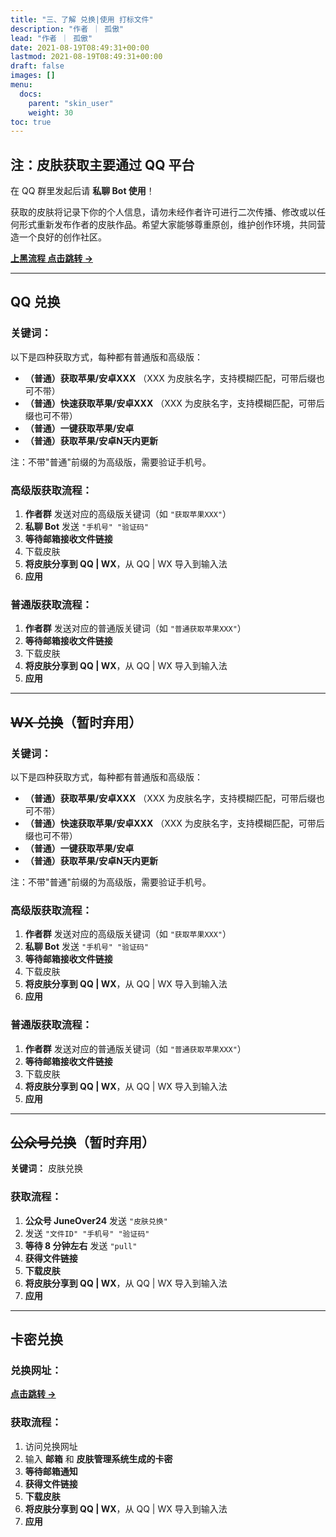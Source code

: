 ```yaml
---
title: "三、了解 兑换|使用 打标文件"
description: "作者 ｜ 孤傲"
lead: "作者 ｜ 孤傲"
date: 2021-08-19T08:49:31+00:00
lastmod: 2021-08-19T08:49:31+00:00
draft: false
images: []
menu:
  docs:
    parent: "skin_user"
    weight: 30
toc: true
---
```


## 注：皮肤获取主要通过 QQ 平台

在 QQ 群里发起后请 **私聊 Bot 使用**！

获取的皮肤将记录下你的个人信息，请勿未经作者许可进行二次传播、修改或以任何形式重新发布作者的皮肤作品。希望大家能够尊重原创，维护创作环境，共同营造一个良好的创作社区。

[**上黑流程 点击跳转 →**](https://beautify.gushao.club/docs/mark_user/skin_user/UploaderBlacklist/)

---

## QQ 兑换

### 关键词：

以下是四种获取方式，每种都有普通版和高级版：

- **（普通）获取苹果/安卓XXX** （XXX 为皮肤名字，支持模糊匹配，可带后缀也可不带）
- **（普通）快速获取苹果/安卓XXX** （XXX 为皮肤名字，支持模糊匹配，可带后缀也可不带）
- **（普通）一键获取苹果/安卓**
- **（普通）获取苹果/安卓N天内更新**

注：不带"普通"前缀的为高级版，需要验证手机号。

### 高级版获取流程：

1. **作者群** 发送对应的高级版关键词（如 `"获取苹果XXX"`）
2. **私聊 Bot** 发送 `"手机号" "验证码"`
3. **等待邮箱接收文件链接**
4. 下载皮肤
5. **将皮肤分享到 QQ | WX**，从 QQ | WX 导入到输入法
6. **应用**

### 普通版获取流程：

1. **作者群** 发送对应的普通版关键词（如 `"普通获取苹果XXX"`）
2. **等待邮箱接收文件链接**
3. 下载皮肤
4. **将皮肤分享到 QQ | WX**，从 QQ | WX 导入到输入法
5. **应用**

---

## ~~WX 兑换~~（暂时弃用）

### 关键词：

以下是四种获取方式，每种都有普通版和高级版：

- **（普通）获取苹果/安卓XXX** （XXX 为皮肤名字，支持模糊匹配，可带后缀也可不带）
- **（普通）快速获取苹果/安卓XXX** （XXX 为皮肤名字，支持模糊匹配，可带后缀也可不带）
- **（普通）一键获取苹果/安卓**
- **（普通）获取苹果/安卓N天内更新**

注：不带"普通"前缀的为高级版，需要验证手机号。

### 高级版获取流程：

1. **作者群** 发送对应的高级版关键词（如 `"获取苹果XXX"`）
2. **私聊 Bot** 发送 `"手机号" "验证码"`
3. **等待邮箱接收文件链接**
4. 下载皮肤
5. **将皮肤分享到 QQ | WX**，从 QQ | WX 导入到输入法
6. **应用**

### 普通版获取流程：

1. **作者群** 发送对应的普通版关键词（如 `"普通获取苹果XXX"`）
2. **等待邮箱接收文件链接**
3. 下载皮肤
4. **将皮肤分享到 QQ | WX**，从 QQ | WX 导入到输入法
5. **应用**

---

## ~~公众号兑换~~（暂时弃用）

**关键词：** 皮肤兑换

### 获取流程：

1. **公众号 JuneOver24** 发送 `"皮肤兑换"`
2. 发送 `"文件ID" "手机号" "验证码"`
3. **等待 8 分钟左右** 发送 `"pull"`
4. **获得文件链接**
5. **下载皮肤**
6. **将皮肤分享到 QQ | WX**，从 QQ | WX 导入到输入法
7. **应用**

---

## 卡密兑换

### 兑换网址：

[**点击跳转 →**](https://beautify.gushao.club/docs/mark_use/Redeem/)

### 获取流程：

1. 访问兑换网址
2. 输入 **邮箱** 和 **皮肤管理系统生成的卡密**
3. **等待邮箱通知**
4. **获得文件链接**
5. **下载皮肤**
6. **将皮肤分享到 QQ | WX**，从 QQ | WX 导入到输入法
7. **应用**
